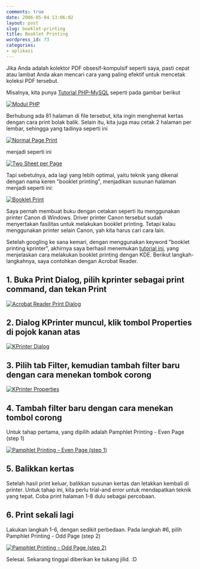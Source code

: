 ```yaml
---
comments: true
date: 2006-05-04 13:06:02
layout: post
slug: booklet-printing
title: Booklet Printing
wordpress_id: 73
categories:
- aplikasi
---
```


Jika Anda adalah kolektor PDF obsesif-kompulsif seperti saya, pasti cepat atau lambat Anda akan mencari cara yang paling efektif untuk mencetak koleksi PDF tersebut.

Misalnya, kita punya [Tutorial PHP-MySQL](http://ikc.cbn.net.id/umum/endy-php.php) seperti pada gambar berikut

[![Modul PHP ](/images/uploads/2006/05/endy-php.png)](/images/uploads/2006/05/endy-php.png)

Berhubung ada 81 halaman di file tersebut, kita ingin menghemat kertas dengan cara print bolak balik. Selain itu, kita juga mau cetak 2 halaman per lembar, sehingga yang tadinya seperti ini

[![Normal Page Print ](/images/uploads/2006/05/normal.png)](/images/uploads/2006/05/normal.png)

menjadi seperti ini

[![Two Sheet per Page ](/images/uploads/2006/05/2sheet.png)](/images/uploads/2006/05/2sheet.png)

Tapi sebetulnya, ada lagi yang lebih optimal, yaitu teknik yang dikenal dengan nama keren "booklet printing", menjadikan susunan halaman menjadi seperti ini: 

[![Booklet Print ](/images/uploads/2006/05/booklet.png)](/images/uploads/2006/05/booklet.png)

Saya pernah membuat buku dengan cetakan seperti itu menggunakan printer Canon di Windows. Driver printer Canon tersebut sudah menyertakan fasilitas untuk melakukan booklet printing. Tetapi kalau menggunakan printer selain Canon, yah kita harus cari cara lain. 

Setelah googling ke sana kemari, dengan menggunakan keyword "booklet printing kprinter", akhirnya saya berhasil menemukan [tutorial ini](http://wiki.scribus.net/index.php/How_to_make_a_booklet), yang menjelaskan cara melakukan booklet printing dengan KDE. Berikut langkah-langkahnya, saya contohkan dengan Acrobat Reader. 



## 1. Buka Print Dialog, pilih kprinter sebagai print command, dan tekan Print



[![Acrobat Reader Print Dialog ](/images/uploads/2006/05/acroprint.png)](/images/uploads/2006/05/acroprint.png)



## 2. Dialog KPrinter muncul, klik tombol Properties di pojok kanan atas



[![KPrinter Dialog ](/images/uploads/2006/05/kprinter.png)](/images/uploads/2006/05/kprinter.png)



## 3. Pilih tab Filter, kemudian tambah filter baru dengan cara menekan tombok corong



[![KPrinter Properties ](/images/uploads/2006/05/kprinter-properties.png)](/images/uploads/2006/05/kprinter-properties.png)



## 4. Tambah filter baru dengan cara menekan tombol corong


Untuk tahap pertama, yang dipilih adalah Pamphlet Printing - Even Page (step 1)

[![Pamphlet Printing - Even Page (step 1) ](/images/uploads/2006/05/kprinter-select-filter-1.png)](/images/uploads/2006/05/kprinter-select-filter-1.png)



## 5. Balikkan kertas


Setelah hasil print keluar, balikkan susunan kertas dan letakkan kembali di printer. Untuk tahap ini, kita perlu trial-and error untuk mendapatkan teknik yang tepat. Coba print halaman 1-8 dulu sebagai percobaan. 



## 6. Print sekali lagi


Lakukan langkah 1-6, dengan sedikit perbedaan. Pada langkah #6, pilih Pamphlet Printing - Odd Page (step 2)

[![Pamphlet Printing - Odd Page (step 2) ](/images/uploads/2006/05/kprinter-select-filter-2.png)](/images/uploads/2006/05/kprinter-select-filter-2.png)

Selesai. Sekarang tinggal diberikan ke tukang jilid. :D
